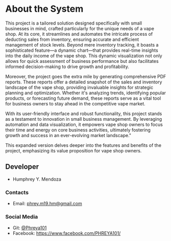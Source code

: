 
# About the System

This project is a tailored solution designed specifically with small businesses in mind, crafted particularly for the unique needs of a vape shop. At its core, it streamlines and automates the intricate process of deducting sales from inventory, ensuring accurate and efficient management of stock levels. Beyond mere inventory tracking, it boasts a sophisticated feature—a dynamic chart—that provides real-time insights into the daily income of the vape shop. This dynamic visualization not only allows for quick assessment of business performance but also facilitates informed decision-making to drive growth and profitability.

Moreover, the project goes the extra mile by generating comprehensive PDF reports. These reports offer a detailed snapshot of the sales and inventory landscape of the vape shop, providing invaluable insights for strategic planning and optimization. Whether it's analyzing trends, identifying popular products, or forecasting future demand, these reports serve as a vital tool for business owners to stay ahead in the competitive vape market.

With its user-friendly interface and robust functionality, this project stands as a testament to innovation in small business management. By leveraging automation and data visualization, it empowers vape shop owners to focus their time and energy on core business activities, ultimately fostering growth and success in an ever-evolving market landscape."

This expanded version delves deeper into the features and benefits of the project, emphasizing its value proposition for vape shop owners.



##  Developer
- Humphrey Y. Mendoza

### Contacts
- Email: phrey.m19.hm@gmail.com

### Social Media
- Git: [@Phreya101](https://www.github.com/Phreya101)
- Facebook: https://www.facebook.com/PHREYA101/


